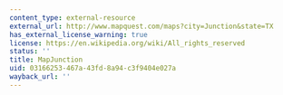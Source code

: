 ```yaml
---
content_type: external-resource
external_url: http://www.mapquest.com/maps?city=Junction&state=TX
has_external_license_warning: true
license: https://en.wikipedia.org/wiki/All_rights_reserved
status: ''
title: MapJunction
uid: 03166253-467a-43fd-8a94-c3f9404e027a
wayback_url: ''
---
```

